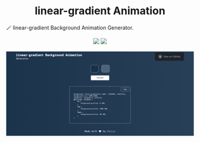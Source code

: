 <h1 align="center">linear-gradient Animation</h1>
<p>🪄 linear-gradient Background Animation Generator.</p>
<div align="center">
<a href="https://github.com/Mhyar-nsi/linear-gradient-Background-Animation-Generator"><img src="https://img.shields.io/badge/Look-demo-9cf?style=for-the-badge"></a>
<a href="https://github.com/Mhyar-nsi/linear-gradient-Background-Animation-Generator"><img src="https://img.shields.io/github/languages/code-size/mhyar-nsi/linear-gradient-Background-Animation-Generator?color=%23764ba2&logo=github&style=for-the-badge"></a>
</div><br>
<img src="https://github.com/Mhyar-nsi/linear-gradient-Background-Animation-Generator/blob/main/image/screenshot.png?raw=true">
